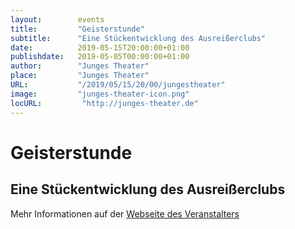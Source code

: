 ```yaml
---
layout:        events
title:         "Geisterstunde"
subtitle:      "Eine Stückentwicklung des Ausreißerclubs"
date:          2019-05-15T20:00:00+01:00
publishdate:   2019-05-05T00:00:00+01:00
author:        "Junges Theater"
place:         "Junges Theater"
URL:           "/2019/05/15/20/00/jungestheater"
image:         "junges-theater-icon.png"
locURL:         "http://junges-theater.de"
---
```


Geisterstunde
===========

Eine Stückentwicklung des Ausreißerclubs
-----------



Mehr Informationen auf der [Webseite des Veranstalters](http://www.junges-theater.de/content/index.php?id=342)
